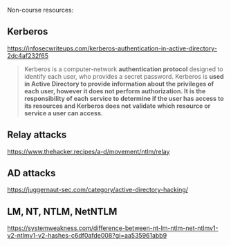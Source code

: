 Non-course resources:
## Kerberos

https://infosecwriteups.com/kerberos-authentication-in-active-directory-2dc4af232f65
> Kerberos is a computer-network **authentication protocol** designed to identify each user, who provides a secret password. Kerberos is **used in Active Directory to provide information about the privileges of each user, however it does not perform authorization. It is the responsibility of each service to determine if the user has access to its resources and Kerberos does not validate which resource or service a user can access.**

## Relay attacks

https://www.thehacker.recipes/a-d/movement/ntlm/relay

## AD attacks

https://juggernaut-sec.com/category/active-directory-hacking/

## LM, NT, NTLM, NetNTLM
https://systemweakness.com/difference-between-nt-lm-ntlm-net-ntlmv1-v2-ntlmv1-v2-hashes-c6df0afde008?gi=aa535961abb9